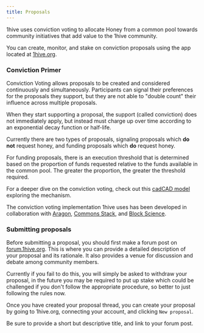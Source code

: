```yaml
---
title: Proposals
---
```

1hive uses conviction voting to allocate Honey from a common pool towards community initiatives that add value to the 1hive community.

You can create, monitor, and stake on conviction proposals using the app located at [1hive.org](https://1hive.org/#/).

### Conviction Primer

Conviction Voting allows proposals to be created and considered continuously and simultaneously. Participants can signal their preferences for the proposals they support, but they are not able to "double count" their influence across multiple proposals.  

When they start supporting a proposal, the support (called conviction) does not immediately apply, but instead must charge up over time according to an exponential decay function or half-life.

Currently there are two types of proposals, signaling proposals which **do not** request honey, and funding proposals which **do** request honey.

For funding proposals, there is an execution threshold that is determined based on the proportion of funds requested relative to the funds available in the common pool. The greater the proportion, the greater the threshold required.

For a deeper dive on the conviction voting, check out this [cadCAD model](https://github.com/BlockScience/Aragon_Conviction_Voting) exploring the mechanism.  

The conviction voting implementation 1hive uses has been developed in collaboration with [Aragon](https://aragon.org/), [Commons Stack](https://commonsstack.org/), and [Block Science](https://block.science/).

### Submitting proposals

Before submitting a proposal, you should first make a forum post on [forum.1hive.org](https://forum.1hive.org/). This is where you can provide a detailed description of your proposal and its rationale. It also provides a venue for discussion and debate among community members.

Currently if you fail to do this, you will simply be asked to withdraw your proposal, in the future you may be required to put up stake which could be challenged if you don't follow the appropriate procedure, so better to just following the rules now.

Once you have created your proposal thread, you can create your proposal by going to 1hive.org, connecting your account, and clicking `New proposal`.

Be sure to provide a short but descriptive title, and link to your forum post.
